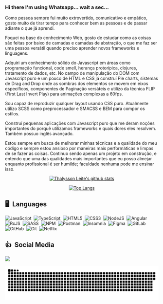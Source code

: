 ### </b>Hi there</b> I'm using Whatsapp... wait a sec...

Como pessoa sempre fui muito extrovertido, comunicativo e empático, gosto muito de tirar tempo para conhecer bem as pessoas e de passar adiante o que já aprendi.

Foquei na base do conhecimento Web, gosto de estudar como as coisas são feitas por baixo de camadas e camadas de abstração, o que me faz ser uma pessoa versátil quando preciso aprender novos frameworks e linguagens.

Adquiri um conhecimento sólido do Javascript em áreas como programação funcional, code smell, herança protorípica, clojures, tratamento de dados, etc. No campo de manipulação do DOM com Javascript puro e um pouco de HTML e CSS já construí Pie charts, sistemas de Drag and Drop onde as sombras dos elementos se movem em eixos específicos, componentes de Paginação versáteis e utilizo da técnica FLIP (First Last Invert Play) para animações complexas a 60fps.

Sou capaz de reproduzir qualquer layout usando CSS puro. Atualmente utilizo SCSS como preprocessador e SMACSS e BEM para compor os estilos.

Construí pequenas aplicações com Javascript puro que me deram noções importantes do porquê utilizamos frameworks e quais dores eles resolvem. Também possuo inglês avançado.

Estou sempre em busca de melhorar minhas técnicas e a qualidade do meu código e sempre estou ansioso por maneiras mais performáticas e limpas de se fazer as coisas.
Continuo sendo apenas um projeto em construção, e entendo que uma das qualidades mais importantes que eu posso almejar enquanto profissional é ser humilde; faculdade nenhuma pode me ensinar isso.
    
<div align="center">
    
 [![Thalysson Leite's github stats](https://github-readme-stats.vercel.app/api?username=ThalyssonLeite&show_icons=true&theme=radical&bg_color=30,0d0d0d,191919&title_color=fff&text_color=fff&icon_color=79ff97)](https://github.com/anuraghazra/github-readme-stats) 
 
[![Top Langs](https://github-readme-stats.vercel.app/api/top-langs/?username=ThalyssonLeite&exclude_repo=ThalyssonLeite,Mett-certificados-page,Socialmedia-editor,learning-typescript,JSRaiz,sr-only,teste-tecnico-inicia,AlgoMania,Rocket.q,Code,Barbecuemeter,Ovonaldo&layout=compact&theme=radical&bg_color=30,0d0d0d,191919&title_color=fff&text_color=fff&icon_color=79ff97)](https://github.com/anuraghazra/github-readme-stats)
    
</div>    
</div>
  
 <div>
   <h2>🖥 &nbsp;Languages</h2>
  
  ![JavaScript](https://img.shields.io/badge/javascript-%23323330.svg?style=for-the-badge&logo=javascript&logoColor=%23F7DF1E)&nbsp;
  ![TypeScript](https://img.shields.io/badge/typescript-%23007ACC.svg?style=for-the-badge&logo=typescript&logoColor=white)&nbsp;
  ![HTML5](https://img.shields.io/badge/html5-%23E34F26.svg?style=for-the-badge&logo=html5&logoColor=white)&nbsp;
  ![CSS3](https://img.shields.io/badge/css3-%231572B6.svg?style=for-the-badge&logo=css3&logoColor=white)&nbsp;
  ![NodeJS](https://img.shields.io/badge/node.js-6DA55F?style=for-the-badge&logo=node.js&logoColor=white)&nbsp;
  ![Angular](https://img.shields.io/badge/angular-%23DD0031.svg?style=for-the-badge&logo=angular&logoColor=white)&nbsp;
  ![RxJS](https://img.shields.io/badge/rxjs-%23B7178C.svg?style=for-the-badge&logo=reactivex&logoColor=white)&nbsp;
  ![SASS](https://img.shields.io/badge/SASS-hotpink.svg?style=for-the-badge&logo=SASS&logoColor=white)&nbsp;
  ![NPM](https://img.shields.io/badge/NPM-%23000000.svg?style=for-the-badge&logo=npm&logoColor=white)&nbsp;
  ![Postman](https://img.shields.io/badge/Postman-FF6C37?style=for-the-badge&logo=postman&logoColor=white)&nbsp;
  ![Insomnia](https://img.shields.io/badge/Insomnia-black?style=for-the-badge&logo=insomnia&logoColor=5849BE)&nbsp;
  ![Figma](https://img.shields.io/badge/figma-%23F24E1E.svg?style=for-the-badge&logo=figma&logoColor=white)&nbsp;
  ![GitLab](https://img.shields.io/badge/gitlab-%23181717.svg?style=for-the-badge&logo=gitlab&logoColor=white)&nbsp;
  ![GitHub](https://img.shields.io/badge/github-%23121011.svg?style=for-the-badge&logo=github&logoColor=white)&nbsp;
  ![Git](https://img.shields.io/badge/git-%23F05033.svg?style=for-the-badge&logo=git&logoColor=white)&nbsp;
  ![Netflix](https://img.shields.io/badge/Netflix-E50914?style=for-the-badge&logo=netflix&logoColor=white)&nbsp;
   
</div>

  <div> 
    <h2>👍 &nbsp;Social Media</h2>
    
  <a href="https://www.linkedin.com/in/thalysson-leite-7238491a3/" target="_blank"><img src="https://img.shields.io/badge/-LinkedIn-%230077B5?style=for-the-badge&logo=linkedin&logoColor=white" target="_blank"></a> 
 </div
    
![Snake animation](https://github.com/franssa01/franssa01/blob/output/github-contribution-grid-snake.svg)
